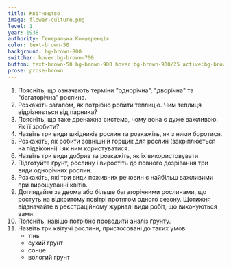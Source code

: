 ```yaml
---
title: Квітництво
image: flower-culture.png
level: 1
year: 1938
authority: Генеральна Конференція
color: text-brown-50
background: bg-brown-800
switcher: hover:bg-brown-700
button: text-brown-50 bg-brown-900 hover:bg-brown-900/25 active:bg-brown-700
prose: prose-brown
---
```


1. Поясніть, що означають терміни "однорічна", "дворічна" та "багаторічна" рослина.
2. Розкажіть загалом, як потрібно робити теплицю. Чим теплиця відрізняється від парника?
3. Поясніть, що таке дренажна система, чому вона є дуже важливою. Як її зробити?
4. Назвіть три види шкідників рослин та розкажіть, як з ними боротися.
5. Розкажіть, як робити зовнішній горщик для рослин (закріплюється на підвіконні) і як ним користуватися.
6. Назвіть три види добрив та розкажіть, як їх використовувати.
7. Підготуйте ґрунт, рослину і виростіть до повного дозрівання три види однорічних рослин.
8. Розкажіть, які три види поживних речовин є найбільш важливими при вирощуванні квітів.
9. Доглядайте за двома або більше багаторічними рослинами, що ростуть на відкритому повітрі протягом одного сезону. Щотижня відзначайте в реєстраційному журналі види робіт, що виконуються вами.
10. Поясніть, навіщо потрібно проводити аналіз ґрунту.
11. Назвіть три квітучі рослини, пристосовані до таких умов:
    - тінь
    - сухий ґрунт
    - сонце
    - вологий ґрунт
